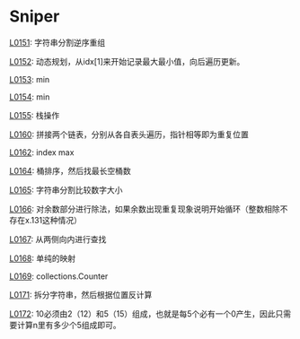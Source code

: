 # Sniper
[L0151](https://leetcode-cn.com/problems/reverse-words-in-a-string/): 字符串分割逆序重组

[L0152](https://leetcode-cn.com/problems/maximum-product-subarray/): 动态规划，从idx[1]来开始记录最大最小值，向后遍历更新。

[L0153](https://leetcode-cn.com/problems/find-minimum-in-rotated-sorted-array/): min

[L0154](https://leetcode-cn.com/problems/find-minimum-in-rotated-sorted-array-ii/): min

[L0155](https://leetcode-cn.com/problems/min-stack/): 栈操作

[L0160](https://leetcode-cn.com/problems/min-stack/): 拼接两个链表，分别从各自表头遍历，指针相等即为重复位置

[L0162](https://leetcode-cn.com/problems/find-peak-element/): index max

[L0164](https://leetcode-cn.com/problems/maximum-gap/): 桶排序，然后找最长空桶数

[L0165](https://leetcode-cn.com/problems/compare-version-numbers/): 字符串分割比较数字大小

[L0166](https://leetcode-cn.com/problems/compare-version-numbers/): 对余数部分进行除法，如果余数出现重复现象说明开始循环（整数相除不存在x.131这种情况）

[L0167](https://leetcode-cn.com/problems/two-sum-ii-input-array-is-sorted/): 从两侧向内进行查找

[L0168](https://leetcode-cn.com/problems/excel-sheet-column-title/): 单纯的映射

[L0169](https://leetcode-cn.com/problems/majority-element/): collections.Counter

[L0171](https://leetcode-cn.com/problems/excel-sheet-column-number/): 拆分字符串，然后根据位置反计算

[L0172](https://leetcode-cn.com/problems/factorial-trailing-zeroes/): 10必须由2（12）和5（15）组成，也就是每5个必有一个0产生，因此只需要计算n里有多少个5组成即可。
